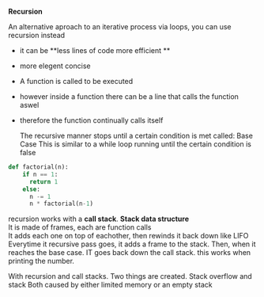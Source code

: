 <b>Recursion</b>

An alternative aproach to an iterative process via loops, you can use recursion instead
- it can be **less lines of code more efficient **
- more elegent concise

- A function is called to be executed
- however inside a function there can be a line that calls the function aswel
- therefore the function continually calls itself

  The recursive manner stops until a certain condition is met called: Base Case
This is similar to a while loop running until the certain condition is false

```py
def factorial(n):
    if n == 1:
      return 1
    else:
      n -= 1
      n * factorial(n-1)
  ```

recursion works with a **call stack**. **Stack data structure**<br> 
It is made of frames, each are function calls<br>
It adds each one on top of eachother, then rewinds it back down like LIFO<br>
Everytime it recursive pass goes, it adds a frame to the stack.
Then, when it reaches the base case. IT goes back down the call stack. this works when printing the number.<br>

With recursion and call stacks. Two things are created. Stack overflow and stack
Both caused by either limited memory or an empty stack
